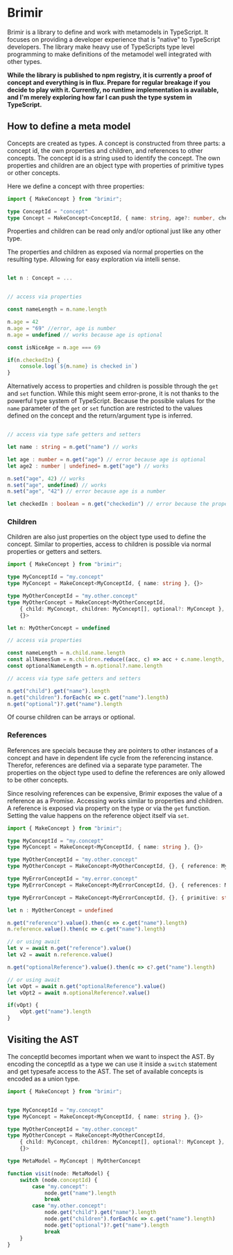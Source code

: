 # Brimir

Brimir is a library to define and work with metamodels in TypeScript. It focuses on providing a developer experience that is "native" to TypeScript developers. 
The library make heavy use of TypeScripts type level programming to make definitions of the metamodel well integrated with other types. 

**While the library is published to npm registry, it is currently a proof of concept and everything is in flux. Prepare for regular breakage if you decide to 
play with it. Currently, no runtime implementation is available, and I'm merely exploring how far I can push the type system in TypeScript.**

## How to define a meta model

Concepts are created as types. A concept is constructed from three parts: a concept id, the own properties and children,
and references to other concepts. The concept id is a string used to identify the concept. The own properties and children 
are an object type with properties of primitive types or other concepts. 

Here we define a concept with three properties:

```typescript
import { MakeConcept } from "brimir";

type ConceptId = "concept"
type Concept = MakeConcept<ConceptId, { name: string, age?: number, checkedIn: boolean}, {}>
```
Properties and children can be read only and/or optional just like any other type.

The properties and children as exposed via normal properties on the resulting type. Allowing for easy exploration via intelli sense.


```typescript

let n : Concept = ...


// access via properties

const nameLength = n.name.length

n.age = 42
n.age = "69" //error, age is number
n.age = undefined // works because age is optional

const isNiceAge = n.age === 69

if(n.checkedIn) {
    console.log(`${n.name} is checked in`)
}

```
Alternatively access to properties and children is possible through the `get` and `set` function. While this might seem error-prone, it is not thanks to
the powerful type system of TypeScript. Because the possible values for the `name` parameter of the `get` or `set` function are restricted to
the values defined on the concept and the return/argument type is inferred.

```typescript

// access via type safe getters and setters

let name : string = n.get("name") // works

let age : number = n.get("age") // error because age is optional
let age2 : number | undefined= n.get("age") // works

n.set("age", 42) // works
n.set("age", undefined) // works
n.set("age", "42") // error because age is a number

let checkedIn : boolean = n.get("checkedin") // error because the property name is wrong

```

### Children

Children are also just properties on the object type used to define the concept. Similar to properties, access to children is possible via normal properties or getters and setters.

```typescript
import { MakeConcept } from "brimir";

type MyConceptId = "my.concept"
type MyConcept = MakeConcept<MyConceptId, { name: string }, {}>

type MyOtherConceptId = "my.other.concept"
type MyOtherConcept = MakeConcept<MyOtherConceptId,
    { child: MyConcept, children: MyConcept[], optional?: MyConcept },
    {}>

let n: MyOtherConcept = undefined

// access via properties

const nameLength = n.child.name.length
const allNamesSum = n.children.reduce((acc, c) => acc + c.name.length, 0)
const optionalNameLength = n.optional?.name.length

// access via type safe getters and setters

n.get("child").get("name").length
n.get("children").forEach(c => c.get("name").length)
n.get("optional")?.get("name").length

```

Of course children can be arrays or optional.

### References

References are specials because they are pointers to other instances of a concept and have in dependent life cycle 
from the referencing instance. Therefor, references are defined via a separate type parameter. The properties on the 
object type used to define the references are only allowed to be other concepts.

Since resolving references can be expensive, Brimir exposes the value of a reference as a Promise. Accessing works similar to properties and children.
A reference is exposed via property on the type or via the `get` function. Setting the value happens on the reference object itself via `set`.

```typescript
import { MakeConcept } from "brimir";

type MyConceptId = "my.concept"
type MyConcept = MakeConcept<MyConceptId, { name: string }, {}>

type MyOtherConceptId = "my.other.concept"
type MyOtherConcept = MakeConcept<MyOtherConceptId, {}, { reference: MyConcept, optionalReference?: MyConcept }>

type MyErrorConceptId = "my.error.concept"
type MyErrorConcept = MakeConcept<MyErrorConceptId, {}, { references: MyConcept[]  }> //error, no arrays are allowed

type MyErrorConcept = MakeConcept<MyErrorConceptId, {}, { primitive: string  }> //error, primitives are not allowed

let n : MyOtherConcept = undefined

n.get("reference").value().then(c => c.get("name").length)
n.reference.value().then(c => c.get("name").length)

// or using await
let v = await n.get("reference").value()
let v2 = await n.reference.value()

n.get("optionalReference").value().then(c => c?.get("name").length)

// or using await
let vOpt = await n.get("optionalReference").value()
let vOpt2 = await n.optionalReference?.value()

if(vOpt) {
    vOpt.get("name").length
}
```

## Visiting the AST

The conceptId becomes important when we want to inspect the AST. By encoding the conceptId as a type we can use it inside
a `switch` statement and get typesafe access to the AST. The set of available concepts is encoded as a union type.

```typescript
import { MakeConcept } from "brimir";


type MyConceptId = "my.concept"
type MyConcept = MakeConcept<MyConceptId, { name: string }, {}>

type MyOtherConceptId = "my.other.concept"
type MyOtherConcept = MakeConcept<MyOtherConceptId,
    { child: MyConcept, children: MyConcept[], optional?: MyConcept },
    {}>

type MetaModel = MyConcept | MyOtherConcept

function visit(node: MetaModel) {
    switch (node.conceptId) {
        case "my.concept":
            node.get("name").length
            break
        case "my.other.concept":
            node.get("child").get("name").length
            node.get("children").forEach(c => c.get("name").length)
            node.get("optional")?.get("name").length
            break
    }
}
```